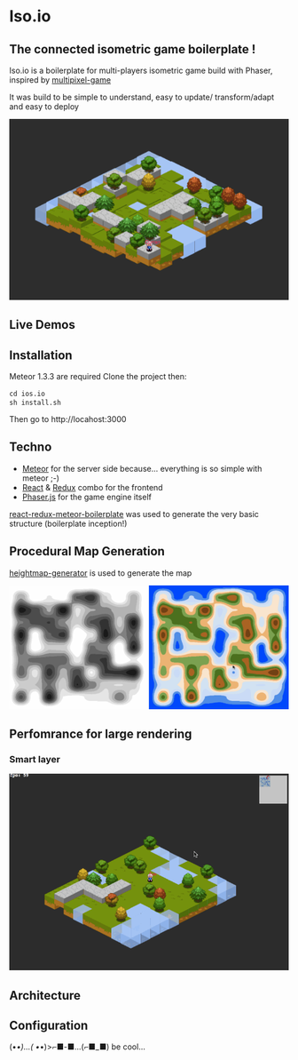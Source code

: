 # Iso.io
## The connected isometric game boilerplate !
Iso.io is a boilerplate for multi-players isometric game build with Phaser, inspired by [multipixel-game](https://github.com/ClemDelp/multipixel-game)

It was build to be simple to understand, easy to update/ transform/adapt and easy to deploy

![alt tag](readmeFiles/bomber-iso-minimap.gif)

## Live Demos

## Installation

Meteor 1.3.3 are required
Clone the project then:

```
cd ios.io
sh install.sh
```

Then go to http://locahost:3000

## Techno

- [Meteor]() for the server side because... everything is so simple with meteor ;-)
- [React]() & [Redux]() combo for the frontend
- [Phaser.js]() for the game engine itself

[react-redux-meteor-boilerplate](https://github.com/ClemDelp/react-redux-meteor-boilerplate) was used to generate the very basic structure (boilerplate inception!)

## Procedural Map Generation

[heightmap-generator](https://github.com/ClemDelp/heightmap-generator) is used to generate the map

![alt tag](readmeFiles/perlin-noise.png)

## Perfomrance for large rendering
### Smart layer

![alt tag](readmeFiles/smart-layers-loader.gif)

## Architecture

## Configuration




(•_•)...( •_•)>⌐■-■...(⌐■_■) be cool...
